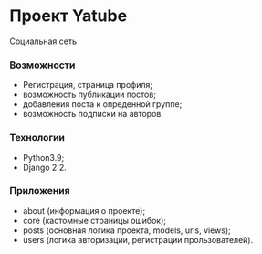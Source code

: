 # Проект Yatube

Социальная сеть

### Возможности

- Регистрация, страница профиля;
- возможность публикации постов;
- добавления поста к опреденной группе;
- возможность подписки на авторов.

### Технологии

- Python3.9;
- Django 2.2.

### Приложения

- about (информация о проекте);
- core (кастомные страницы ошибок);
- posts (основная логика проекта, models, urls, views);
- users (логика авторизации, регистрации прользователей).
